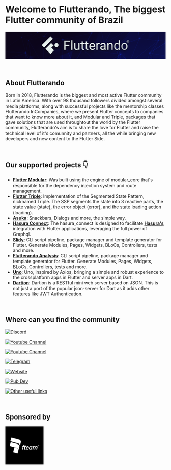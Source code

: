 # Welcome to Flutterando, The biggest Flutter community of Brazil


[![Flutterando][banner_flutterando]](https://www.flutterando.com.br)

<br>

## About Flutterando

Born in 2018, Flutterando is the biggest and most active Flutter community in Latin America. With over 98 thousand followers divided amongst several media platforms, along with successful projects like the mentorship classes Flutterando InCompanies, where we present Flutter concepts to companies that want to know more about it, and Modular and Triple, packages that gave solutions that are used throughtout the world by the Flutter community, Flutterando's aim is to share the love for Flutter and raise the technical level of it's comunnity and partners, all the while bringing new developers and new content to the Flutter Side. 

<br>

## Our supported projects 👇

- **[Flutter Modular][flutter_modular_link]**: Was built using the engine of modular_core that's responsible for the dependency injection system and route management. 
- **[Flutter Triple][flutter_triple_link]**: Implementation of the Segmented State Pattern, nicknamed Triple. The SSP segments the state into 3 reactive parts, the state value (state), the error object (error), and the state loading action (loading).
- **[Asuka][asuka_link]**: Snackbars, Dialogs and more, the simple way. 
- **[Hasura Connect][hasura_connect_link]**: The hasura_connect is designed to facilitate **[Hasura's][hasura_link]** integration with Flutter applications, leveraging the full power of Graphql.
- **[Slidy][slidy_link]**: CLI script pipeline, package manager and template generator for Flutter. Generate Modules, Pages, Widgets, BLoCs, Controllers, tests and more. 
- **[Flutterando Analysis][flutterando_analysis_link]**: CLI script pipeline, package manager and template generator for Flutter. Generate Modules, Pages, Widgets, BLoCs, Controllers, tests and more. 
- **[Uno][uno_link]**: Uno, inspired by Axios, bringing a simple and robust experience to the crossplatform apps in Flutter and server apps in Dart.
- **[Dartion][dartion_link]**: Dartion is a RESTful mini web server based on JSON. This is not just a port of the popular json-server for Dart as it adds other features like JWT Authentication.

<br>

## Where can you find the community

[![Discord](https://img.shields.io/discord/509072164666867753?label=Discord&logo=Discord&style=social)][Discord]

[![Youtube Channel](https://img.shields.io/youtube/channel/subscribers/UCplT2lzN6MHlVHHLt6so39A?label=Flutterando%20%28in%20portuguese%29&style=social)][Youtube Channel]

[![Youtube Channel](https://img.shields.io/youtube/channel/subscribers/UC0zjz07GM2Aow4biJyGn43g?label=Fluttering%20%28in%20english%29&style=social)][Youtube Channel]

[![Telegram](https://img.shields.io/badge/Telegram-9k+-green?style=social&logo=telegram)][Telegram]

[![Website](https://img.shields.io/static/v1?label=Web&message=www.flutterando.com.br&color=blue)][Website]

[![Pub Dev](https://img.shields.io/static/v1?label=Pub%20Dev&message=Flutterando&color=red)][Pub Dev]

[![Other useful links](https://img.shields.io/static/v1?label=Other%20Links&message=https://linktr.ee/flutterando&color=green?style=social)][Other useful links]



<br>

## Sponsored by

<a href="https://fteam.dev">
    <img src="https://raw.githubusercontent.com/Flutterando/README-Template/master/readme_assets/sponsor-logo.png" alt="Logo" width="120">
  </a>



<!-- Images -->
[logo_black]: https://avatars.githubusercontent.com/u/48289443?s=100&u=de5d7e8511a21d986fe4ddf410d6dd474bff3233&v=4

[banner_flutterando]: https://raw.githubusercontent.com/flutterando/.github/main/assets/1128x191.png
[banner_flutterando1]: https://raw.githubusercontent.com/flutterando/.github/main/assets/1500x500.png
[banner_flutterando2]: https://raw.githubusercontent.com/flutterando/.github/main/assets/851x315.png


<!-- Project Links -->
[flutter_modular_link]: https://pub.dev/packages/flutter_modular
[flutter_triple_link]: https://pub.dev/packages/flutter_triple
[asuka_link]: https://pub.dev/packages/asuka
[slidy_link]: https://pub.dev/packages/slidy
[hasura_connect_link]: https://pub.dev/packages/hasura_connect
[flutterando_analysis_link]: https://pub.dev/packages/flutterando_analysis
[uno_link]: https://pub.dev/packages/uno
[dartion_link]: https://pub.dev/packages/dartion

[hasura_link]:https://hasura.io


<!-- Contact Links (where to find Flutterando) -->
[Discord]: https://discord.gg/qNBDHNARja
[Telegram]: https://t.me/flutterando
[Website]: https://www.flutterando.com.br
[Youtube Channel]: https://www.youtube.com.br/flutterando
[Pub Dev]: https://pub.dev/publishers/flutterando.com.br/packages
[Other useful links]: https://linktr.ee/flutterando